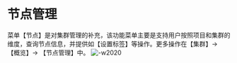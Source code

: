 # 节点管理
菜单【节点】是对集群管理的补充，该功能菜单主要是支持用户按照项目和集群的维度，查询节点信息，并提供如【设置标签】等操作。更多操作在【集群】-> 【概览】-> 【节点管理】中。
![-w2020](../assets/node_management.png)